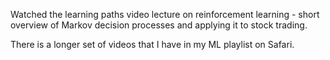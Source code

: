 Watched the learning paths video lecture on reinforcement learning - short overview of Markov decision processes and applying it to stock trading.  

There is a longer set of videos that I have in my ML playlist on Safari.
